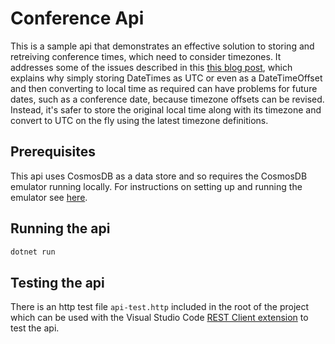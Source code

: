 # Conference Api

This is a sample api that demonstrates an effective solution to storing and retreiving conference times, which need to consider timezones. It addresses some of the issues described in this [this blog post](https://codeblog.jonskeet.uk/2019/03/27/storing-utc-is-not-a-silver-bullet), which explains why simply storing DateTimes as UTC or even as a DateTimeOffset and then converting to local time as required can have problems for future dates, such as a conference date, because timezone offsets can be revised. Instead, it's safer to store the original local time along with its timezone and convert to UTC on the fly using the latest timezone definitions.

## Prerequisites

This api uses CosmosDB as a data store and so requires the CosmosDB emulator running locally. For instructions on setting up and running the emulator see [here](https://learn.microsoft.com/en-us/azure/cosmos-db/how-to-develop-emulator).


## Running the api

```sh
dotnet run
```

## Testing the api

There is an http test file `api-test.http` included in the root of the project which can be used with the Visual Studio Code [REST Client extension](https://marketplace.visualstudio.com/items?itemName=humao.rest-client) to test the api.
